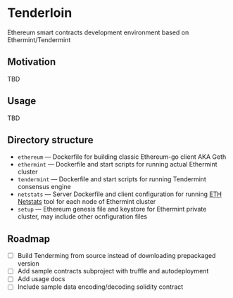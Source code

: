 # Tenderloin
Ethereum smart contracts development environment based on Ethermint/Tendermint

## Motivation

TBD


## Usage

TBD

## Directory structure

* `ethereum` — Dockerfile for building classic Ethereum-go client AKA Geth
* `ethermint` — Dockerfile and start scripts for running actual Ethermint cluster
* `tendermint` — Dockerfile and start scripts for running Tendermint consensus engine
* `netstats` — Server Dockerfile and client configuration for running [ETH Netstats](https://github.com/cubedro/eth-netstats) tool for each node of Ethermint cluster
* `setup` — Ethereum genesis file and keystore for Ethermint private cluster, may include other ocnfiguration files

## Roadmap

- [ ] Build Tenderming from source instead of downloading prepackaged version
- [ ] Add sample contracts subproject with truffle and autodeployment
- [ ] Add usage docs
- [ ] Include sample data encoding/decoding solidity contract
